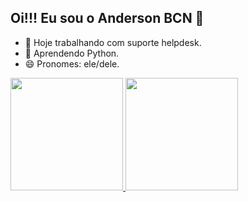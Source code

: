 ## Oi!!! Eu sou o Anderson BCN 👋

- 🔭 Hoje trabalhando com suporte helpdesk.
- 🌱 Aprendendo Python.
- 😄 Pronomes: ele/dele.

<div>
<a href="https://about.me/anderson.bcn">
<img height="180em" src="https://github-readme-stats.vercel.app/api?username=andersonbcn&show_icons-true&theme=aura_dark&include_all_commits-true&count_private-true"/>
<img height="180em" src="https://github-readme-stats.vercel.app/api/pin/?username=aandersonbcn&repo=github-readme-stats&cache_seconds=86400&theme=aura_dark"/>
</div>
